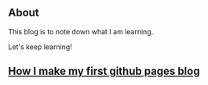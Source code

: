 ## About
This blog is to note down what I am learning.

Let's keep learning!


## [How I make my first github pages blog](create_github_page)

